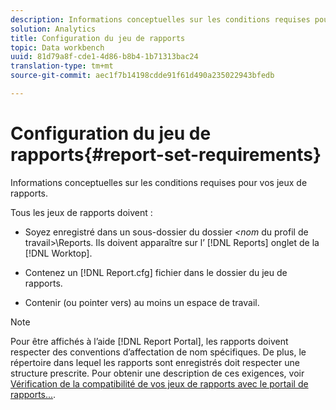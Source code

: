 ```yaml
---
description: Informations conceptuelles sur les conditions requises pour vos jeux de rapports.
solution: Analytics
title: Configuration du jeu de rapports
topic: Data workbench
uuid: 81d79a8f-cde1-4d86-b8b4-1b71313bac24
translation-type: tm+mt
source-git-commit: aec1f7b14198cdde91f61d490a235022943bfedb

---
```



# Configuration du jeu de rapports{#report-set-requirements}

Informations conceptuelles sur les conditions requises pour vos jeux de rapports.

Tous les jeux de rapports doivent :

* Soyez enregistré dans un sous-dossier du dossier *&lt;nom* du profil de travail>\Reports. Ils doivent apparaître sur l’ [!DNL Reports] onglet de la [!DNL Worktop].

* Contenez un [!DNL Report.cfg] fichier dans le dossier du jeu de rapports.
* Contenir (ou pointer vers) au moins un espace de travail.

>[!NOTE]
>
>Pour être affichés à l’aide [!DNL Report Portal], les rapports doivent respecter des conventions d’affectation de nom spécifiques. De plus, le répertoire dans lequel les rapports sont enregistrés doit respecter une structure prescrite. Pour obtenir une description de ces exigences, voir [Vérification de la compatibilité de vos jeux de rapports avec le portail de rapports...](../../home/c-rpt-oview/c-install-rpt-port/c-rpt-port-user-inter.md#section-2b141e5d198a4bbea455699126c24706).


